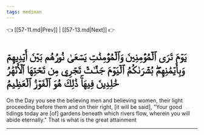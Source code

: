 ```yaml
---
tags: medinan
---
```


👈 [[57-11.md|Prev]] | [[57-13.md|Next]] 👉

# يَوۡمَ تَرَى ٱلۡمُؤۡمِنِينَ وَٱلۡمُؤۡمِنَٰتِ يَسۡعَىٰ نُورُهُم بَيۡنَ أَيۡدِيهِمۡ وَبِأَيۡمَٰنِهِمۖ بُشۡرَىٰكُمُ ٱلۡيَوۡمَ جَنَّـٰتٞ تَجۡرِي مِن تَحۡتِهَا ٱلۡأَنۡهَٰرُ خَٰلِدِينَ فِيهَاۚ ذَٰلِكَ هُوَ ٱلۡفَوۡزُ ٱلۡعَظِيمُ

On the Day you see the believing men and believing women, their light proceeding before them and on their right, [it will be said], "Your good tidings today are [of] gardens beneath which rivers flow, wherein you will abide eternally." That is what is the great attainment

---

